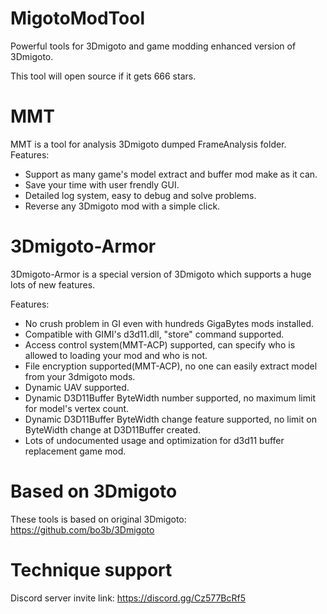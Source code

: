 # MigotoModTool
Powerful tools for 3Dmigoto and game modding enhanced version of 3Dmigoto.

This tool will open source if it gets 666 stars.
# MMT
MMT is a tool for analysis 3Dmigoto dumped FrameAnalysis folder.
Features:
- Support as many game's model extract and buffer mod make as it can.
- Save your time with user frendly GUI.
- Detailed log system, easy to debug and solve problems.
- Reverse any 3Dmigoto mod with a simple click.

# 3Dmigoto-Armor
3Dmigoto-Armor is a special version of 3Dmigoto which supports a huge lots of new features. 

Features:
- No crush problem in GI even with hundreds GigaBytes mods installed.
- Compatible with GIMI's d3d11.dll, "store" command supported.
- Access control system(MMT-ACP) supported, can specify who is allowed to loading your mod and who is not.
- File encryption supported(MMT-ACP), no one can easily extract model from your 3dmigoto mods.
- Dynamic UAV supported.
- Dynamic D3D11Buffer ByteWidth number supported, no maximum limit for model's vertex count.
- Dynamic D3D11Buffer ByteWidth change feature supported, no limit on ByteWidth change at D3D11Buffer created.
- Lots of undocumented usage and optimization for d3d11 buffer replacement game mod.

# Based on 3Dmigoto
These tools is based on original 3Dmigoto: https://github.com/bo3b/3Dmigoto

# Technique support
Discord server invite link: https://discord.gg/Cz577BcRf5
